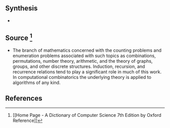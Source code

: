 ## Synthesis
- 
## Source [^1]
- The branch of mathematics concerned with the counting problems and enumeration problems associated with such topics as combinations, permutations, number theory, arithmetic, and the theory of graphs, groups, and other discrete structures. Induction, recursion, and recurrence relations tend to play a significant role in much of this work. In computational combinatorics the underlying theory is applied to algorithms of any kind.
## References

[^1]: [[Home Page - A Dictionary of Computer Science 7th Edition by Oxford Reference]]